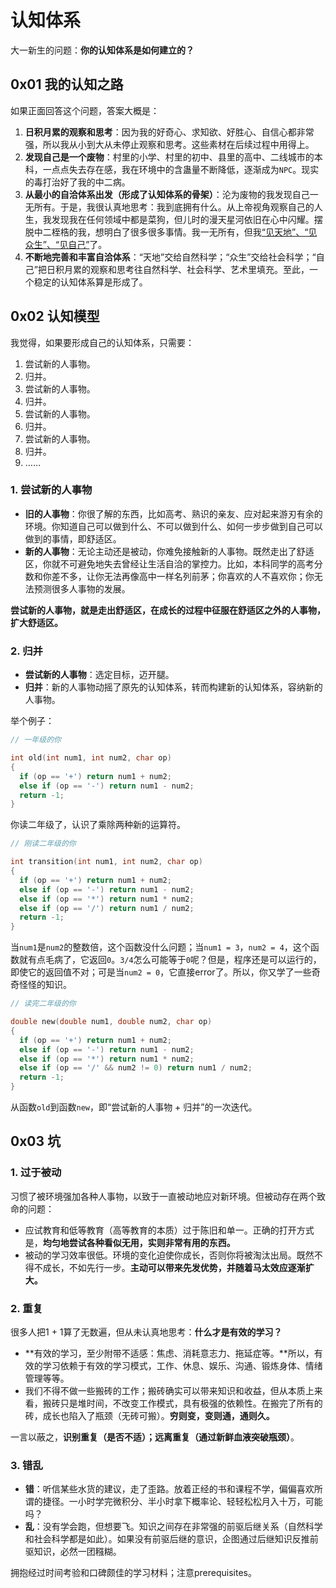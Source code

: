 # 认知体系

大一新生的问题：**你的认知体系是如何建立的？**

## 0x01 我的认知之路

如果正面回答这个问题，答案大概是：

1. **日积月累的观察和思考**：因为我的好奇心、求知欲、好胜心、自信心都非常强，所以我从小到大从未停止观察和思考。这些素材在后续过程中用得上。
2. **发现自己是一个废物**：村里的小学、村里的初中、县里的高中、二线城市的本科，一点点失去存在感，我在环境中的含蛊量不断降低，逐渐成为`NPC`。现实的毒打治好了我的中二病。
3. **从最小的自洽体系出发（形成了认知体系的骨架）**：沦为废物的我发现自己一无所有。于是，我很认真地思考：我到底拥有什么。从上帝视角观察自己的人生，我发现我在任何领域中都是菜狗，但儿时的漫天星河依旧在心中闪耀。摆脱中二桎梏的我，想明白了很多很多事情。我一无所有，但我[“见天地”、“见众生”、“见自己”](https://github.com/Anticorianderist/de-vegetable)了。
4. **不断地完善和丰富自洽体系**：“天地”交给自然科学；“众生”交给社会科学；“自己”把日积月累的观察和思考往自然科学、社会科学、艺术里填充。至此，一个稳定的认知体系算是形成了。

## 0x02 认知模型

我觉得，如果要形成自己的认知体系，只需要：

1. 尝试新的人事物。
2. 归并。
3. 尝试新的人事物。
4. 归并。
5. 尝试新的人事物。
6. 归并。
7. 尝试新的人事物。
8. 归并。
9. ……

### 1. 尝试新的人事物

- **旧的人事物**：你很了解的东西，比如高考、熟识的亲友、应对起来游刃有余的环境。你知道自己可以做到什么、不可以做到什么、如何一步步做到自己可以做到的事情，即舒适区。
- **新的人事物**：无论主动还是被动，你难免接触新的人事物。既然走出了舒适区，你就不可避免地失去曾经让生活自洽的掌控力。比如，本科同学的高考分数和你差不多，让你无法再像高中一样名列前茅；你喜欢的人不喜欢你；你无法预测很多人事物的发展。

**尝试新的人事物，就是走出舒适区，在成长的过程中征服在舒适区之外的人事物，扩大舒适区。**

### 2. 归并

- **尝试新的人事物**：选定目标，迈开腿。
- **归并**：新的人事物动摇了原先的认知体系，转而构建新的认知体系，容纳新的人事物。

举个例子：

```C
// 一年级的你

int old(int num1, int num2, char op)
{
  if (op == '+') return num1 + num2;
  else if (op == '-') return num1 - num2;
  return -1;
}
```

你读二年级了，认识了乘除两种新的运算符。

```C
// 刚读二年级的你

int transition(int num1, int num2, char op)
{
  if (op == '+') return num1 + num2;
  else if (op == '-') return num1 - num2;
  else if (op == '*') return num1 * num2;
  else if (op == '/') return num1 / num2;
  return -1;
}
```

当`num1`是`num2`的整数倍，这个函数没什么问题；当`num1 = 3`，`num2 = 4`，这个函数就有点毛病了，它返回`0`。`3/4`怎么可能等于`0`呢？但是，程序还是可以运行的，即使它的返回值不对；可是当`num2 = 0`，它直接error了。所以，你又学了一些奇奇怪怪的知识。

```C
// 读完二年级的你

double new(double num1, double num2, char op)
{
  if (op == '+') return num1 + num2;
  else if (op == '-') return num1 - num2;
  else if (op == '*') return num1 * num2;
  else if (op == '/' && num2 != 0) return num1 / num2;
  return -1;
}
```

从函数`old`到函数`new`，即“尝试新的人事物 + 归并”的一次迭代。

## 0x03 坑

### 1. 过于被动

习惯了被环境强加各种人事物，以致于一直被动地应对新环境。但被动存在两个致命的问题：

- 应试教育和低等教育（高等教育的本质）过于陈旧和单一。正确的打开方式是，**均匀地尝试各种看似无用，实则非常有用的东西。**
- 被动的学习效率很低。环境的变化迫使你成长，否则你将被淘汰出局。既然不得不成长，不如先行一步。**主动可以带来先发优势，并随着马太效应逐渐扩大。**

### 2. 重复

很多人把1 + 1算了无数遍，但从未认真地思考：**什么才是有效的学习？**

- **有效的学习，至少附带不适感：焦虑、消耗意志力、拖延症等。**所以，有效的学习依赖于有效的学习模式，工作、休息、娱乐、沟通、锻炼身体、情绪管理等等。
- 我们不得不做一些搬砖的工作；搬砖确实可以带来知识和收益，但从本质上来看，搬砖只是堆时间，不改变工作模式，具有极强的依赖性。在搬完了所有的砖，成长也陷入了瓶颈（无砖可搬）。**穷则变，变则通，通则久。**

一言以蔽之，**识别重复（是否不适）；远离重复（通过新鲜血液突破瓶颈）**。

### 3. 错乱

- **错**：听信某些水货的建议，走了歪路。放着正经的书和课程不学，偏偏喜欢所谓的捷径。一小时学完微积分、半小时拿下概率论、轻轻松松月入十万，可能吗？
- **乱**：没有学会跑，但想要飞。知识之间存在非常强的前驱后继关系（自然科学和社会科学都是如此）。如果没有前驱后继的意识，企图通过后继知识反推前驱知识，必然一团糨糊。

拥抱经过时间考验和口碑颇佳的学习材料；注意prerequisites。
